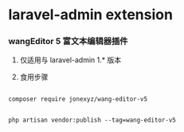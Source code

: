 laravel-admin extension
======

### wangEditor 5 富文本编辑器插件

1. 仅适用与 laravel-admin 1.* 版本

2. 食用步骤

```

composer require jonexyz/wang-editor-v5


php artisan vendor:publish --tag=wang-editor-v5


```
